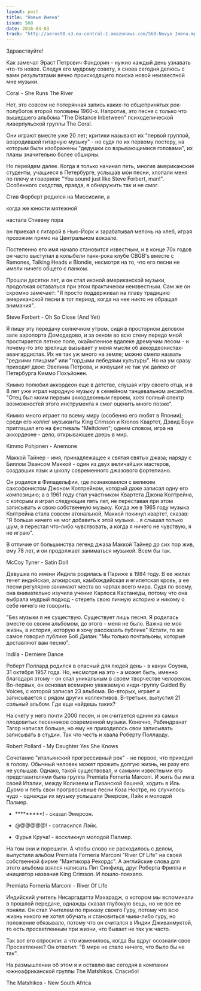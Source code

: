```yaml
---
layout: post
title: "Новые Имена"
issue: 568
date: 2016-04-03
track: "http://aerost8.s3.eu-central-1.amazonaws.com/568-Novye Imena.mp3"
---
```


Здравствуйте!

Как замечал Эраст Петрович Фандорин - нужно каждый день узнавать что-то новое. Следуя его мудрому совету, я снова сегодня делюсь с вами результатами вечно происходящего поиска новой неизвестной мне музыки.

Coral - She Runs The River

Нет, это совсем не потерянная запись каких-то общепринятых рок-полубогов второй половины 1960-х. Напротив, это песня с только что вышедшего альбома "The Distance Inbetween" психоделической ливерпульской группы The Coral.

Они играют вместе уже 20 лет; критики называют их "первой группой, возродившей гитарную музыку" - но судя по их первому постеру, на которым были изображены "дедушки со взрывающимися головами", их планы значительно более обширны.

Но перейдем далее. Когда я только начинал петь, многие американские студенты, учащиеся в Петербурге, услышав мои песни, хлопали меня по плечу и говорили: "You sound just like Steve Forbert, man!". Особенного сходства, правда, я обнаружить так и не смог.

Стив Форберт родился на Миссисипи, а

когда же юности мятежной

настала Стивену пора

он приехал с гитарой в Нью-Йорк и зарабатывал мелочь на хлеб, играя прохожим прямо на Центральном вокзале.

Постепенно его имя начало становится известным, и в конце 70х годов он часто выступал в колыбели панк-рока клубе CBGB's вместе с Ramones, Talking Heads и Blondie, несмотря на то, что его песни не имели ничего общего с панком.

Прошли десятки лет, и он стал иконой американской музыки, продолжая оставаться при этом практически неизвестным. Сам же он скромно замечает: "Я просто поддерживал на плаву традицию американской песни в тот период, когда на нее никто не обращал внимания".

Steve Forbert - Oh So Close (And Yet)

Я пишу эту передачу солнечном утром, сидя в просторном деловом зале аэропорта Домодедово, и за окном во всю стену передо мной простирается летное поле, окаймленное вдалеке дремучим лесом - и почему-то это зрелище вызывает у меня мысли об аккордеонистах-авангардистах. Их не так уж много на земле; можно смело назвать "редкими птицами" или "гордыми лебедями культуры". Но на ум сразу приходят двое: Эвелина Петрова, и живущий не так уж далеко от Петербурга Киммо Похъйонен.

Киммо полюбил аккордеон еще в детстве, слушая игру своего отца, и в 8 лет уже играл народную музыку в семейном танцевальном ансамбле. "Отец был моим первым аккордеонным героем, хотя полный спектр возможностей этого инструмента я смог оценить много позже".

Киммо много играет по всему миру (особенно его любят в Японии); среди его коллег музыканты King Crimson и Kronos Квартет, Дэвид Боуи приглашал его на фестиваль "Meltdown"; одним словом, игра на аккордеоне - дело, открывающее дверь в мир.

Kimmo Pohjonen - Anemone

Маккой Тайнер - имя, принадлежащее к святая святых джаза; наряду с Биллом Эвансом Маккой - один из двух величайших мастеров, создавших язык и школу современного джазового фортепиано.

Он родился в Филадельфии, где познакомился с великим саксофонистом Джоном Колтрейном, который даже записал одну его композицию; а в 1961 году стал участником Квартета Джона Колтрейна, с которым и играл следующие пять лет, не переставая при этом записывать и свою собственную музыку. Когда же в 1965 году музыка Колтрейна стала совсем атональной, Маккой покинул квартет, сказав: "Я больше ничего не мог добавить к этой музыке... я слышал только шум, я перестал что-либо чувствовать, а когда я ничего не чувствую, я не играю".

В отличие от большинства легенд джаза Маккой Тайнер до сих пор жив, ему 78 лет, и он продолжает заниматься музыкой. Всем бы так.

McCoy Tyner - Satin Doll

Девушка по имени Индила родилась в Париже в 1984 году. В ее жилах течет индийская, алжирская, камбождийская и египетская кровь, а ее песни регулярно занимают места во чартах всего мира. Судя по всему, она внимательно изучила учение Карлоса Кастанеды, потому что она выбрала мудрый подход - стереть свою личную историю и никому о себе ничего не говорить.

"Без музыки я не существую. Существует лишь песня. Я родилась вместе со своим альбомом, до этого - меня не было. Важна не моя жизнь, а история, которую я хочу рассказать публике" Кстати, то же самое говорил публике Боб Дилан: "Мы только почтальоны, которые доставляют вам песню".

Indila - Derniere Dance

Роберт Поллард родился в опасный для людей день - в канун Соуэна, 31 октября 1957 года. Но, несмотря на это - а может быть, именно благодаря этому - он стал уникальным в своем творчестве человеком. Во-первых, он основал всемирно уважаемую инди-группу Guided By Voices, с которой записал 23 альбома. Во-вторых, играет и записывается с рядом других коллективов. В-третьих, выпустил 21 сольный альбом. Где еще найдешь таких?

На счету у него почти 2000 песен, и он считается одним из самых плодовитых песенников современной музыки. Конечно, Рабиндранат Тагор написал больше, но ему не приходилось свои записывать записывать в студии. Так что честь и хвала Роберту Полларду.

Robert Pollard - My Daughter Yes She Knows

Сочетание "итальянский прогрессивный рок" - не первое, что приходит в голову. Обычный человек может прожить долгую жизнь, ни разу его не услышав. Однако, такой существовал, и самыми известными его представителями была группа Premiata Forneria Marconi. И жить бы им в своей Италии, между Колизеем и Пизанской башней, ходить в Иль Дуомо и петь свои прогрессивные песни Коза Ностре, но случилось чудо - однажды их музыку услышали Эмерсон, Лэйк и молодой Палмер.

- *********! - сказал Эмерсон.

- @@@@@@! - согласился Лэйк.

- Фурья Круча! - воскликнул молодой Палмер.

На том они и порешили. А чтобы слово не расходилось с делом, выпустили альбом Premiata Forneria Marconi "River Of Life" на своей собственной фирме "Мантикора Рекордс". А английские слова для этого альбома взялся написать Пит Синфилд, друг Роберта Фриппа и инициатор названия King Crimson. И пошло-поехало.

Premiata Forneria Marconi - River Of Life

Индийский учитель Нисаргадатта Махарадж, о котором мы вспоминали в прошлой передаче, однажды сказал глубокую вещь, но не все ее поняли. Он стал Учителем по приказу своего Гуру, потому что всю жизнь никого не хотел обучать и становиться чьим-либо гуру, но положение обязывало, потому что он считался в Индии Дживанмуктой, то есть просветленным при жизни, что бывает не так уж часто.

Так вот его спросили: а что изменилось, когда Вы вдруг осознали свое Просветление? Он ответил: "В мире не стало ничего, что было бы не так".

На размышлении об этом я и оставлю вас сегодня в компании южноафриканской группы The Matshikos. Спасибо!

The Matshikos - New South Africa
